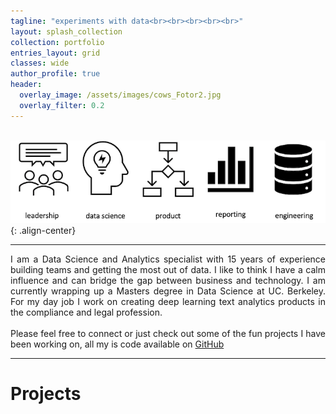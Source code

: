 ```yaml
---
tagline: "experiments with data<br><br><br><br><br>"
layout: splash_collection
collection: portfolio
entries_layout: grid
classes: wide
author_profile: true
header:
  overlay_image: /assets/images/cows_Fotor2.jpg
  overlay_filter: 0.2
---
```


&nbsp;
&nbsp;
![workproduct](/assets/images/icons.png){: .align-center}
&nbsp;
&nbsp;

---

<div style="text-align: justify">
  I am a Data Science and Analytics specialist with 15 years of experience building teams and getting the most out of data. I like to think I have a calm influence and can bridge the gap between business and technology. I am currently wrapping up a Masters degree in Data Science at UC. Berkeley. For my day job I work on creating deep learning text analytics products in the compliance and legal profession.
  <br>
  <br>
  Please feel free to connect or just check out some of the fun projects I have been working on, all my is code available on <a href="https://github.com/SextonCJ">GitHub</a>
</div>

---

# Projects
